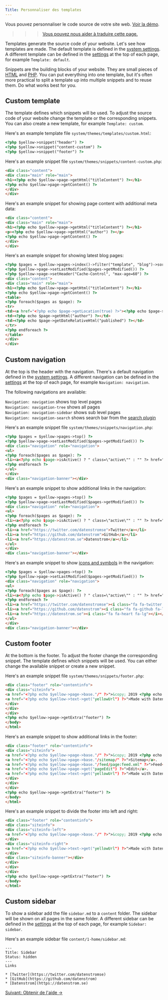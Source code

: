 ```yaml
---
Title: Personnaliser des templates
---
```

Vous pouvez personnaliser le code source de votre site web. [Voir la démo](/fr/tests/custom-template).

>>> [Vous pouvez nous aider à traduire cette page.](https://github.com/datenstrom/yellow-developers/blob/master/content/3-fr/4-help/customising-templates.md)

Templates generate the source code of your website. Let's see how templates are made. The default template is defined in the [system settings](adjusting-system#system-settings). A different template can be defined in the [settings](markdown-cheat-sheet#settings) at the top of each page, for example `Template: default`.

Snippets are the building blocks of your website. They are small pieces of [HTML](https://www.w3schools.com/html/) and [PHP](https://www.w3schools.com/php/). You can put everything into one template, but it's often more practical to split a template up into multiple snippets and to reuse them. Do what works best for you. 

## Custom template

The template defines which snippets will be used. To adjust the source code of your website change the template or the corresponding snippets. You can also create a new template, for example `Template: custom`.

Here's an example template file `system/themes/templates/custom.html`:

``` html
<?php $yellow->snippet("header") ?>
<?php $yellow->snippet("content-custom") ?>
<?php $yellow->snippet("footer") ?>
```

Here's an example snippet file `system/themes/snippets/content-custom.php`:

``` html
<div class="content">
<div class="main" role="main">
<h1><?php echo $yellow->page->getHtml("titleContent") ?></h1>
<?php echo $yellow->page->getContent() ?>
</div>
</div>
```

Here's an example snippet for showing page content with additional meta data:

``` html
<div class="content">
<div class="main" role="main">
<h1><?php echo $yellow->page->getHtml("titleContent") ?></h1>
<p><?php echo $yellow->page->getHtml("author") ?></p>
<?php echo $yellow->page->getContent() ?>
</div>
</div>
```

Here's an example snippet for showing latest blog pages:

``` html
<?php $pages = $yellow->pages->index()->filter("template", "blog")->sort("published", false)->limit(5) ?>
<?php $yellow->page->setLastModified($pages->getModified()) ?>
<?php $yellow->page->setHeader("Cache-Control", "max-age=60") ?>
<div class="content">
<div class="main" role="main">
<h1><?php echo $yellow->page->getHtml("titleContent") ?></h1>
<?php echo $yellow->page->getContent() ?>
<table>
<?php foreach($pages as $page): ?>
<tr>
<td><a href="<?php echo $page->getLocation(true) ?>"><?php echo $page->getHtml("title") ?></a></td>
<td><?php echo $page->getHtml("author") ?></td>
<td><?php echo $page->getDateRelativeHtml("published") ?></td>
</tr>
<?php endforeach ?>
</table>
</div>
</div>
```

## Custom navigation

At the top is the header with the navigation. There's a default navigation defined in the [system settings](adjusting-system#system-settings). A different navigation can be defined in the [settings](markdown-cheat-sheet#settings) at the top of each page, for example `Navigation: navigation`.

The following navigations are available:

`Navigation: navigation` shows top level pages  
`Navigation: navigation-tree` shows all pages  
`Navigation: navigation-sidebar` shows sub level pages  
`Navigation: navigation-search` shows search bar from the [search plugin](https://github.com/datenstrom/yellow-plugins/tree/master/search)  

Here's an example snippet file `system/themes/snippets/navigation.php`:

``` html
<?php $pages = $yellow->pages->top() ?>
<?php $yellow->page->setLastModified($pages->getModified()) ?>
<div class="navigation" role="navigation">
<ul>
<?php foreach($pages as $page): ?>
<li><a<?php echo $page->isActive() ? " class=\"active\"" : "" ?> href="<?php echo $page->getLocation(true) ?>"><?php echo $page->getHtml("titleNavigation") ?></a></li>
<?php endforeach ?>
</ul>
</div>
<div class="navigation-banner"></div>
```

Here's an example snippet to show additional links in the navigation:

``` html
<?php $pages = $yellow->pages->top() ?>
<?php $yellow->page->setLastModified($pages->getModified()) ?>
<div class="navigation" role="navigation">
<ul>
<?php foreach($pages as $page): ?>
<li><a<?php echo $page->isActive() ? " class=\"active\"" : "" ?> href="<?php echo $page->getLocation(true) ?>"><?php echo $page->getHtml("titleNavigation") ?></a></li>
<?php endforeach ?>
<li><a href="https://twitter.com/datenstromse">Twitter</a></li>
<li><a href="https://github.com/datenstrom">GitHub</a></li>
<li><a href="https://datenstrom.se">Datenstrom</a></li>
</ul>
</div>
<div class="navigation-banner"></div>
```

Here's an example snippet to show [icons and symbols](https://github.com/datenstrom/yellow-plugins/tree/master/fontawesome) in the navigation:

``` html
<?php $pages = $yellow->pages->top() ?>
<?php $yellow->page->setLastModified($pages->getModified()) ?>
<div class="navigation" role="navigation">
<ul>
<?php foreach($pages as $page): ?>
<li><a<?php echo $page->isActive() ? " class=\"active\"" : "" ?> href="<?php echo $page->getLocation(true) ?>"><?php echo $page->getHtml("titleNavigation") ?></a></li>
<?php endforeach ?>
<li><a href="https://twitter.com/datenstromse"><i class="fa fa-twitter fa-lg"></i></a></li>
<li><a href="https://github.com/datenstrom"><i class="fa fa-github fa-lg"></i></a></li>
<li><a href="https://datenstrom.se"><i class="fa fa-heart fa-lg"></i></a></li>
</ul>
</div>
<div class="navigation-banner"></div>
```

## Custom footer

At the bottom is the footer. To adjust the footer change the corresponding snippet. The template defines which snippets will be used. You can either change the available snippet or create a new snippet.

Here's an example snippet file `system/themes/snippets/footer.php`:

``` html
<div class="footer" role="contentinfo">
<div class="siteinfo">
<a href="<?php echo $yellow->page->base."/" ?>">&copy; 2019 <?php echo $yellow->page->getHtml("sitename") ?></a>.
<a href="<?php echo $yellow->text->get("yellowUrl") ?>">Made with Datenstrom Yellow</a>.
</div>
</div>
</div>
<?php echo $yellow->page->getExtra("footer") ?>
</body>
</html>
```

Here's an example snippet to show additional links in the footer:

``` html
<div class="footer" role="contentinfo">
<div class="siteinfo">
<a href="<?php echo $yellow->page->base."/" ?>">&copy; 2019 <?php echo $yellow->page->getHtml("sitename") ?></a>.
<a href="<?php echo $yellow->page->base."/sitemap/" ?>">Sitemap</a>.
<a href="<?php echo $yellow->page->base."/feed/page:feed.xml" ?>">Feed</a>.
<a href="<?php echo $yellow->page->get("pageEdit") ?>">Edit</a>.
<a href="<?php echo $yellow->text->get("yellowUrl") ?>">Made with Datenstrom Yellow</a>.
</div>
</div>
</div>
<?php echo $yellow->page->getExtra("footer") ?>
</body>
</html>
```

Here's an example snippet to divide the footer into left and right:

``` html
<div class="footer" role="contentinfo">
<div class="siteinfo">
<div class="siteinfo-left">
<a href="<?php echo $yellow->page->base."/" ?>">&copy; 2019 <?php echo $yellow->page->getHtml("sitename") ?></a>.
</div>
<div class="siteinfo-right">
<a href="<?php echo $yellow->text->get("yellowUrl") ?>">Made with Datenstrom Yellow</a>.
</div>
<div class="siteinfo-banner"></div>
</div>
</div>
</div>
<?php echo $yellow->page->getExtra("footer") ?>
</body>
</html>
```

## Custom sidebar

To show a sidebar add the file `sidebar.md` to a `content` folder. The sidebar will be shown on all pages in the same folder. A different sidebar can be defined in the [settings](markdown-cheat-sheet#settings) at the top of each page, for example `Sidebar: sidebar`.

Here's an example sidebar file `content/1-home/sidebar.md`:

```
---
Title: Sidebar
Status: hidden
---
Links

* [Twitter](https://twitter.com/datenstromse)
* [GitHub](https://github.com/datenstrom)
* [Datenstrom](https://datenstrom.se)
```

[Suivant: Obtenir de l'aide →](support)